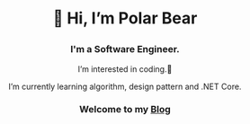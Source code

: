 # <p align="center">👋 Hi, I’m Polar Bear </p>
### <p align="center">I'm a Software Engineer.</p>
<p align="center">I’m interested in coding.🌱</p>
<p align="center">I’m currently learning algorithm, design pattern and .NET Core.</p>

### <p align="center">Welcome to my [Blog](https://fakestandard.github.io)</p>

<!---
FakeStandard/FakeStandard is a ✨ special ✨ repository because its `README.md` (this file) appears on your GitHub profile.
You can click the Preview link to take a look at your changes.
--->
